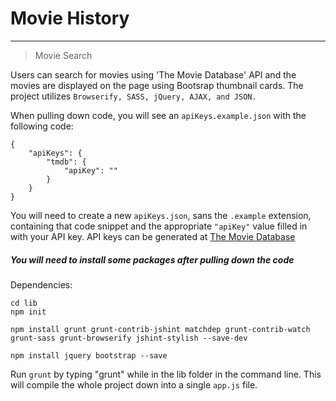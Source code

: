 # Movie History
___

>Movie Search

Users can search for movies using 'The Movie Database' API and the movies are displayed on the page using Bootsrap thumbnail cards. The project utilizes `Browserify, SASS, jQuery, AJAX, and JSON.`  

When pulling down code, you will see an `apiKeys.example.json` with the following code:

```
{
	"apiKeys": {
		"tmdb": {
			"apiKey": ""
		}
	}
}
```

You will need to create a new `apiKeys.json`, sans the `.example` extension, containing that code snippet and the appropriate `"apiKey"` value filled in with your API key. API keys can be generated at [The Movie Database](https://developers.themoviedb.org/4/getting-started)

##### You will need to install some packages after pulling down the code

Dependencies:
```
cd lib
npm init

npm install grunt grunt-contrib-jshint matchdep grunt-contrib-watch grunt-sass grunt-browserify jshint-stylish --save-dev

npm install jquery bootstrap --save
```
Run `grunt` by typing "grunt" while in the lib folder in the command line. This will compile the whole project down into a single `app.js` file.
